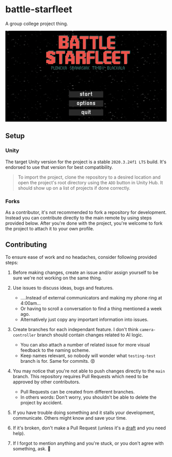 # battle-starfleet
A group college project thing.

<p align="center">
  <img src="/.github/main_menu.PNG?raw=true" />
</p>

## Setup

### Unity
The target Unity version for the project is a stable `2020.3.24f1 LTS` build. It's endorsed to use that version for best compatibility.

> To import the project, clone the repository to a desired location and open the project's root directory using the `ADD` button in Unity Hub. 
> It should show up on a list of projects if done correctly.

### Forks
As a contributor, it's not recommended to fork a repository for development. 
Instead you can contribute directly to the main remote by using steps provided below.
After you're done with the project, you're welcome to fork the project to attach it to your own profile.

## Contributing
To ensure ease of work and no headaches, consider following provided steps:

1. Before making changes, create an issue and/or assign yourself to be sure we're not working on the same thing.

2. Use issues to discuss ideas, bugs and features.
    * ....Instead of external communicators and making my phone ring at 4:00am...
    * Or having to scroll a conversation to find a thing mentioned a week ago. 
    * Alternatively just copy any important information into issues.

3. Create branches for each independant feature. I don't think `camera-controller` branch should contain changes related to AI logic.
    * You can also attach a number of related issue for more visual feedback to the naming scheme.
    * Keep names relevant, so nobody will wonder what `testing-test` branch is for. Same for commits. :rage:

4. You may notice that you're not able to push changes directly to the `main` branch.
This repository requires Pull Requests which need to be approved by other contributors. 
    * Pull Requests can be created from different branches. 
    * In others words: Don't worry, you shouldn't be able to delete the project by accident.

5. If you have trouble doing something and it stalls your development, communicate. Others might know and save your time.

6. If it's broken, don't make a Pull Request (unless it's a [draft](https://github.blog/2019-02-14-introducing-draft-pull-requests/) and you need help).

7. If I forgot to mention anything and you're stuck, or you don't agree with something, ask. :slightly_smiling_face:
